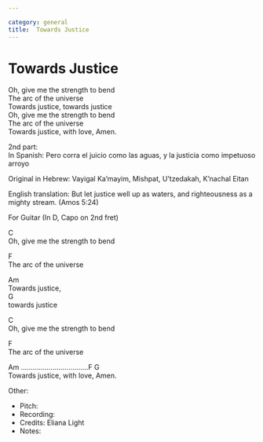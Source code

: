 ```yaml
---

category: general
title:  Towards Justice
---
```



# Towards Justice

Oh, give me the strength to bend  
The arc of the universe   
Towards justice, towards justice   
Oh, give me the strength to bend   
The arc of the universe   
Towards justice, with love, Amen.   
  
2nd part:  
In Spanish: Pero corra el juicio como las aguas, y la justicia como impetuoso arroyo  
  
Original in Hebrew: Vayigal Ka’mayim, Mishpat, U’tzedakah, K’nachal Eitan   
  
English translation: But let justice well up as waters, and righteousness as a mighty stream. (Amos 5:24)

  
For Guitar (In D, Capo on 2nd fret)
  
C  
Oh, give me the strength to bend  
  
F  
The arc of the universe   
  
Am   
Towards justice,  
  G  
  towards justice   
  
C  
Oh, give me the strength to bend   
  
F  
The arc of the universe   
  
Am ..................................F          G                          
Towards justice, with love, Amen.   
  
  
Other: 
* Pitch: 
* Recording:  
* Credits: Eliana Light
* Notes: 
